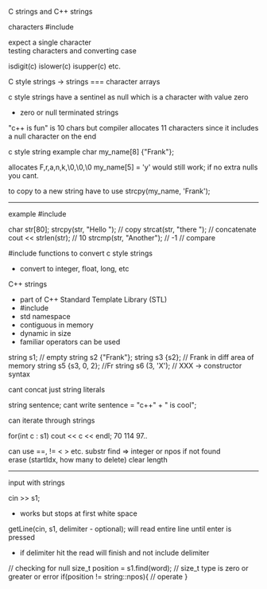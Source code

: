 C strings and C++ strings

characters
#include <cctype>

expect a single character  
testing characters and converting case 

isdigit(c)
islower(c)
isupper(c)
etc. 

C style strings -> strings === character arrays 

c style strings have a sentinel as null which is a character with value zero

- zero or null terminated strings

"c++ is fun" is 10 chars but compiler allocates 11 characters since it includes a null character on the end 

c style string example 
char  my_name[8] {"Frank"};

allocates
F,r,a,n,k,\0,\0,\0 
my_name[5] = 'y' would still work;
if no extra nulls you cant. 

to copy to a new string have to use strcpy(my_name, 'Frank');

------
example
#include <cstring>

char str[80];
strcpy(str, "Hello ");  // copy
strcat(str, "there ");  // concatenate
cout  << strlen(str);   // 10
strcmp(str, "Another"); // -1 // compare 

#include <cstdlib>
functions to convert c style strings 
- convert to integer, float, long, etc 

C++ strings
- part of C++ Standard Template Library (STL)
- #include <string>
- std namespace
- contiguous in memory 
- dynamic in size 
- familiar operators can be used 

string s1; // empty
string s2 {"Frank"};
string s3 {s2}; // Frank in diff area of memory
string s5 {s3, 0, 2}; //Fr
string s6 (3, 'X');  // XXX -> constructor syntax

cant concat just string literals 

string sentence; 
cant write sentence =  "c++" + " is cool";

can iterate through strings

for(int c : s1)
    cout << c << endl;
70
114
97..

can use ==, != < > etc. 
substr 
find => integer or npos if not found  
erase  (startIdx, how many to delete)
clear
length

----------
input with strings

cin >> s1;
- works but stops at first white space  

getLine(cin, s1, delimiter - optional); will read entire line until enter is pressed 

- if delimiter hit the read will finish and not include delimiter

// checking for null
size_t position = s1.find(word);
// size_t type is zero or greater or error 
if(position != string::npos){
    // operate
}



